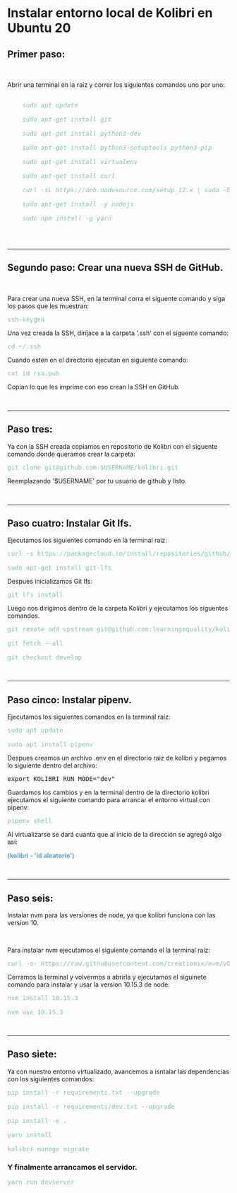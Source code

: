 <h1><b>Instalar entorno local de Kolibri en Ubuntu 20</b></h1>

<h2><b>Primer paso:</b></h2>

<br>

<p>Abrir una terminal en la raiz y correr los siguientes comandos uno por uno:</p>

<pre style="color: rgb(133, 194, 174);">
<i>
    sudo apt update

    sudo apt-get install git

    sudo apt-get install python3-dev

    sudo apt-get install python3-setuptools python3-pip

    sudo apt-get install virtualenv

    sudo apt-get install curl

    curl -sL https://deb.nodesource.com/setup_12.x | sudo -E bash -

    sudo apt-get install -y nodejs

    sudo npm install -g yarn
</i>
</pre>

<br>
<hr>

<h2><b>Segundo paso: Crear una nueva SSH de GitHub.</b></h2>

<br>

<p>Para crear una nueva SSH, en la terminal corra el siguente comando y siga los pasos que les muestran:</p>
<pre style="color: rgb(133, 194, 174);">
ssh-keygen
</pre>

<p>Una vez creada la SSH, diríjace a la carpeta '.ssh' con el siguente comando:</p>
<pre style="color: rgb(133, 194, 174);">
cd ~/.ssh
</pre>

<p>Cuando esten en el directorio ejecutan en siguiente comando:</p>
<pre style="color: rgb(133, 194, 174);">
cat id_rsa.pub
</pre>
<p>Copian lo que les imprime con eso crean la SSH en GitHub.</p>

<br>
<hr>

<h2><b>Paso tres:</b></h2>

<p>Ya con la SSH creada copiamos en repositorio de Kolibri con el siguente comando donde queramos crear la carpeta:</p>

<pre style="color: rgb(133, 194, 174);">
git clone git@github.com:$USERNAME/kolibri.git
</pre>

<p>Reemplazando '$USERNAME' por tu usuario de github y listo.</p>

<br>
<hr>

<h2><b>Paso cuatro: Instalar Git lfs.</b></h2>

<p>Ejecutamos los siguientes comando en la terminal raiz:</p>

<pre style="color: rgb(133, 194, 174);">
curl -s https://packagecloud.io/install/repositories/github/git-lfs/script.deb.sh | sudo bash

sudo apt-get install git-lfs
</pre>

<p>Despues inicializamos Git lfs:</p>

<pre style="color: rgb(133, 194, 174);">
git lfs install
</pre>

<p>Luego nos dirigimos dentro de la carpeta Kolibri y ejecutamos los siguentes comandos.</p>

<pre style="color: rgb(133, 194, 174);">
git remote add upstream git@github.com:learningequality/kolibri.git

git fetch --all

git checkout develop
</pre>

<br>
<hr>

<h2><b>Paso cinco: Instalar pipenv.</b></h2>

<p>Ejecutamos los siguientes comandos en la terminal raiz:</p>

<pre style="color: rgb(133, 194, 174);">
sudo apt update

sudo apt install pipenv
</pre>

<p>Despues creamos un archivo .env en el directorio raiz de kolibri y pegamos lo siguiente dentro del archivo:</p>
<pre>
export KOLIBRI_RUN_MODE="dev"
</pre>

<p>Guardamos los cambios y en la terminal dentro de la directorio kolibri ejecutamos el siguiente comando para arrancar el entorno virtual con pipenv:</p>

<pre style="color: rgb(133, 194, 174);">
pipenv shell
</pre>

<p>
Al virtualizarse se dará cuanta que al inicio de la dirección se agregó algo así: 
<br>
<p style="color: rgb(92, 160, 206)"><b>(kolibri - 'id aleatorio')</b></p>
</p>

<br>
<hr>

<h2><b>Paso seis:</b></h2>

<p>Instalar nvm para las versiones de node, ya que kolibri funciona con las version 10.</p>

<br>

<p>Para instalar nvm ejecutamos el siguiente comando el la terminal raiz:</p>

<pre style="color: rgb(133, 194, 174);">
curl -o- https://raw.githubusercontent.com/creationix/nvm/v0.33.11/install.sh | bash
</pre>

<p>Cerramos la terminal y volvermos a abrirla y ejecutamos el siguinete comando para instalar y usar la version 10.15.3 de node:</p>

<pre style="color: rgb(133, 194, 174);">
nvm install 10.15.3

nvm use 10.15.3
</pre>


<br>
<hr>

<h2><b>Paso siete:</b></h2>

<p>Ya con nuestro entorno virtualizado, avancemos a isntalar las dependencias con los siguientes comandos:</p>

<pre style="color: rgb(133, 194, 174);">
pip install -r requirements.txt --upgrade

pip install -r requirements/dev.txt --upgrade

pip install -e .

yarn install

kolibri manage migrate
</pre>

<h3>Y finalmente arrancamos el servidor.</h3>

<pre style="color: rgb(133, 194, 174);">
yarn run devserver
</pre>











